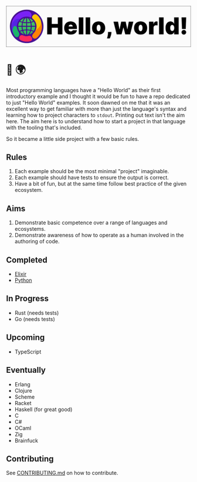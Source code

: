 ![Hello World Logo](logos/helloworld-readme.png)


# 👋 🌍

Most programming languages have a "Hello World" as their first introductory example and I thought it would be fun to have a repo dedicated to just "Hello World" examples. It soon dawned on me that it was an excellent way to get familiar with more than just the language's syntax and learning how to project characters to `stdout`. Printing out text isn't the aim here. The aim here is to understand how to start a project in that language with the tooling that's included.

So it became a little side project with a few basic rules.

## Rules

1. Each example should be the most minimal "project" imaginable. 
2. Each example should have tests to ensure the output is correct.
3. Have a bit of fun, but at the same time follow best practice of the given ecosystem.

## Aims

1. Demonstrate basic competence over a range of languages and ecosystems.
2. Demonstrate awareness of how to operate as a human involved in the authoring of code.


## Completed

* [Elixir](elixir/README.md)
* [Python](python/README.md)


## In Progress

* Rust (needs tests)
* Go (needs tests)

## Upcoming

* TypeScript

## Eventually

* Erlang
* Clojure
* Scheme
* Racket
* Haskell (for great good)
* C
* C#
* OCaml
* Zig
* Brainfuck

## Contributing

See [CONTRIBUTING.md](CONTRIBUTING.md) on how to contribute.